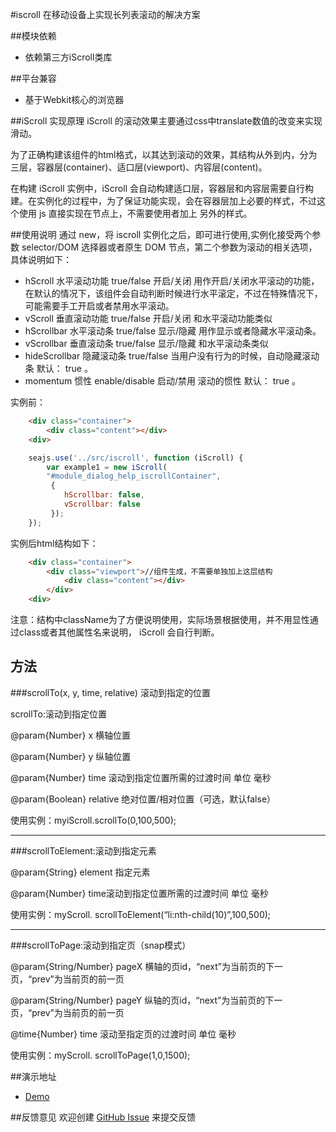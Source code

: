 #iscroll
在移动设备上实现长列表滚动的解决方案

##模块依赖
- 依赖第三方iScroll类库

##平台兼容
- 基于Webkit核心的浏览器

##iScroll 实现原理
iScroll 的滚动效果主要通过css中translate数值的改变来实现滑动。

为了正确构建该组件的html格式，以其达到滚动的效果，其结构从外到内，分为三层，容器层(container)、适口层(viewport)、内容层(content)。

在构建 iScroll 实例中，iScroll 会自动构建适口层，容器层和内容层需要自行构建。在实例化的过程中，为了保证功能实现，会在容器层加上必要的样式，不过这个使用 js 直接实现在节点上，不需要使用者加上
另外的样式。

##使用说明
通过 new，将 iscroll 实例化之后，即可进行使用,实例化接受两个参数 selector/DOM 选择器或者原生 DOM 节点，第二个参数为滚动的相关选项，具体说明如下：
- hScroll 水平滚动功能 true/false 开启/关闭 用作开启/关闭水平滚动的功能，在默认的情况下，该组件会自动判断时候进行水平滚定，不过在特殊情况下，可能需要手工开启或者禁用水平滚动。
- vScroll 垂直滚动功能 true/false 开启/关闭 和水平滚动功能类似
- hScrollbar 水平滚动条 true/false 显示/隐藏 用作显示或者隐藏水平滚动条。
- vScrollbar 垂直滚动条 true/false 显示/隐藏 和水平滚动条类似
- hideScrollbar 隐藏滚动条 true/false 当用户没有行为的时候，自动隐藏滚动条 默认： true 。
- momentum 惯性 enable/disable 启动/禁用 滚动的惯性 默认： true 。

实例前：
```html
    <div class="container">
        <div class="content"></div>
    <div>
```

```js
    seajs.use('../src/iscroll', function (iScroll) {
        var example1 = new iScroll(
        "#module_dialog_help_iscrollContainer",
         {
            hScrollbar: false,
            vScrollbar: false
         });
    });
```
实例后html结构如下：
```html
    <div class="container">
        <div class="viewport">//组件生成，不需要单独加上这层结构
            <div class="content"></div>
        </div>
    <div>
```
注意：结构中className为了方便说明使用，实际场景根据使用，并不用显性通过class或者其他属性名来说明， iScroll 会自行判断。

## 方法
###scrollTo(x, y, time, relative) 滚动到指定的位置

scrollTo:滚动到指定位置

@param{Number} x 横轴位置

@param{Number} y 纵轴位置

@param{Number} time 滚动到指定位置所需的过渡时间 单位 毫秒

@param{Boolean} relative 绝对位置/相对位置（可选，默认false）

使用实例：myiScroll.scrollTo(0,100,500);

----------
###scrollToElement:滚动到指定元素

@param{String} element 指定元素

@param{Number} time滚动到指定位置所需的过渡时间 单位 毫秒

使用实例：myScroll. scrollToElement(“li:nth-child(10)”,100,500);

------------
###scrollToPage:滚动到指定页（snap模式）

@param{String/Number} pageX 横轴的页id，“next”为当前页的下一页，“prev”为当前页的前一页

@param{String/Number} pageY 纵轴的页id，“next”为当前页的下一页，“prev”为当前页的前一页

@time{Number} time 滚动至指定页的过渡时间 单位 毫秒

使用实例：myScroll. scrollToPage(1,0,1500);

##演示地址
- [Demo](../lib/iscroll/examples/iscroll.html)

##反馈意见
欢迎创建 [GitHub Issue](http://github.com/alipay/handy/issues/new) 来提交反馈